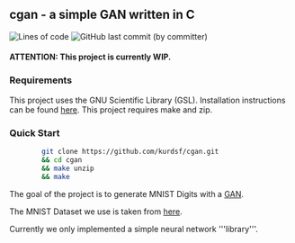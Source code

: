 ## cgan - a simple GAN written in C     
![Lines of code](https://img.shields.io/tokei/lines/github/kurdsf/cgan?style=plastic)
![GitHub last commit (by committer)](https://img.shields.io/github/last-commit/kurdsf/cgan?style=plastic)
#### ATTENTION: This project is currently WIP.

### Requirements
This project uses the GNU Scientific Library (GSL). 
Installation instructions can be found [here](https://www.gnu.org/software/gsl/#downloading).
This project requires make and zip.

### Quick Start
```bash 
        git clone https://github.com/kurdsf/cgan.git 
        && cd cgan 
        && make unzip
        && make 
```

The goal of the project is to generate MNIST Digits with 
a [GAN](https://en.wikipedia.org/wiki/Generative_adversarial_network).

The MNIST Dataset we use is taken from [here](https://learn.microsoft.com/en-us/azure/open-datasets/dataset-mnist?tabs=azure-storage).

Currently we only implemented a simple neural network '''library'''.










